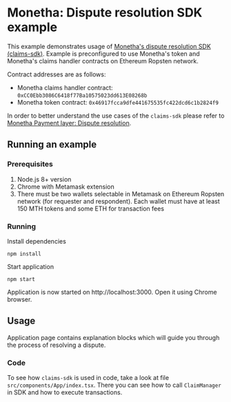 # Monetha: Dispute resolution SDK example

This example demonstrates usage of [Monetha's dispute resolution SDK (claims-sdk)](https://github.com/monetha/claims-js-sdk). Example is preconfigured to use Monetha's token and Monetha's claims handler contracts on Ethereum Ropsten network.

Contract addresses are as follows:
- Monetha claims handler contract: `0xCC0Ebb3086C6418f77Ba10575023dd613E08268b`
- Monetha token contract: `0x46917fcca9dfe441675535fc422dcd6c1b2824f9`

In order to better understand the use cases of the `claims-sdk` please refer to [Monetha Payment layer: Dispute resolution](https://github.com/monetha/payment-layer#dispute-resolution).

## Running an example

### Prerequisites

1. Node.js 8+ version
1. Chrome with Metamask extension
1. There must be two wallets selectable in Metamask on Ethereum Ropsten network (for requester and respondent). Each wallet must have at least 150 MTH tokens and some ETH for transaction fees

### Running

Install dependencies
```
npm install
```

Start application
```
npm start
```

Application is now started on http://localhost:3000. Open it using Chrome browser.

## Usage

Application page contains explanation blocks which will guide you through the process of resolving a dispute.

### Code

To see how `claims-sdk` is used in code, take a look at file `src/components/App/index.tsx`. There you can see how to call `ClaimManager` in SDK and how to execute transactions.